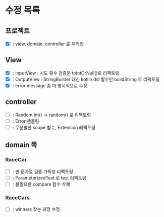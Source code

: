 # 수정 목록
## 프로젝트
- [x] : view, domain, controller 로 패키징

## View
- [x] : InputView : 시도 횟수 검증문 toIntOrNull()로 리팩토링
- [x] : OutputView : StringBuilder 대신 kotlin dsl 함수인 buildString 로 리팩토링
- [x] : error message 좀 더 명시적으로 수정  

## controller
- [ ] : Random.Int() -> random() 로 리팩토링
- [ ] : Error 핸들링
- [ ] : 무분별한 scope 함수, Extension 레팩토링
## domain 쪽
### RaceCar
- [ ] : 빈 문자열 검증 가독성 리팩토링
- [ ] : ParameterizedTest 로 test 리팩토링 
- [ ] : 불필요한 compare 함수 삭제

### RaceCars
- [ ] : winners 찾는 과정 수정